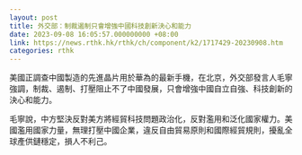 ```yaml
---
layout: post
title: 外交部：制裁遏制只會增強中國科技創新決心和能力
date: 2023-09-08 16:05:57.000000000 +08:00
link: https://news.rthk.hk/rthk/ch/component/k2/1717429-20230908.htm
categories: rthk
---
```


美國正調查中國製造的先進晶片用於華為的最新手機，在北京，外交部發言人毛寧強調，制裁、遏制、打壓阻止不了中國發展，只會增強中國自立自強、科技創新的決心和能力。

毛寧說，中方堅決反對美方將經貿科技問題政治化，反對濫用和泛化國家權力。美國濫用國家力量，無理打壓中國企業，違反自由貿易原則和國際經貿規則，擾亂全球產供鏈穩定，損人不利己。
